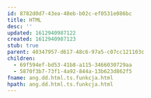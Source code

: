 ```yaml
---
id: 8782d0d7-43ea-48eb-b02c-ef0531e086bc
title: HTML
desc: ''
updated: 1612940987122
created: 1612940987123
stub: true
parent: 40347957-d617-48c6-97a5-c07cc121103c
children:
  - 69f594ef-bd53-41b8-a115-3466030729aa
  - 5870f3b7-73f1-4a92-844a-13b623d862f5
fname: ang.dd.html.ts.funkcja.html
hpath: ang.dd.html.ts.funkcja.html
---
```



